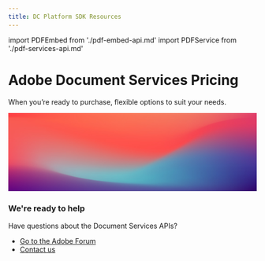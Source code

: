 ```yaml
---
title: DC Platform SDK Resources
---
```

import PDFEmbed from './pdf-embed-api.md'
import PDFService from './pdf-services-api.md'

<Hero slots="heading, text" variant="fullwidth" theme="light" customLayout background="var(--spectrum-global-color-gray-100)" className="sub-title"/>

# Adobe Document Services Pricing

When you’re ready to purchase, flexible options to suit your needs.


<WrapperComponent slots="content" theme="light"/>

<PDFService/>

<WrapperComponent slots="content" theme="light" />

<PDFEmbed/>

<SummaryBlock slots="image, heading, text, buttons" theme="lightest" background="white" />

![We're ready](../images/bg-hero.jpeg)

### We're ready to help

Have questions about the Document Services APIs?

- [Go to the Adobe Forum](https://www.adobe.com/go/pdftoolsapi_forum)
- [Contact us](./contact.md)
